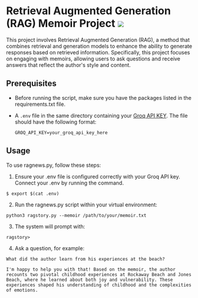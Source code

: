 # Retrieval Augmented Generation (RAG) Memoir Project ![](https://github.com/maxplush/ragnews-new/workflows/tests/badge.svg)

This project involves Retrieval Augmented Generation (RAG), a method that combines retrieval and generation models to enhance the ability to generate responses based on retrieved information. Specifically, this project focuses on engaging with memoirs, allowing users to ask questions and receive answers that reflect the author's style and content.

## Prerequisites

- Before running the script, make sure you have the packages listed in the requirements.txt file.
- A `.env` file in the same directory containing your  [Groq API KEY](https://groq.com). The file should have the following format:
  
  ```env
  GROQ_API_KEY=your_groq_api_key_here

## Usage

To use ragnews.py, follow these steps:

1. Ensure your .env file is configured correctly with your Groq API key. Connect your .env by running the command.

```
$ export $(cat .env)
```

2. Run the ragnews.py script within your virtual environment:

```
python3 ragstory.py --memoir /path/to/your/memoir.txt
```

3. The system will prompt with:

```
ragstory>
```

4. Ask a question, for example:

```
What did the author learn from his experiences at the beach?
```

```
I'm happy to help you with that! Based on the memoir, the author recounts two pivotal childhood experiences at Rockaway Beach and Jones Beach, where he learned about both joy and vulnerability. These experiences shaped his understanding of childhood and the complexities of emotions.
```